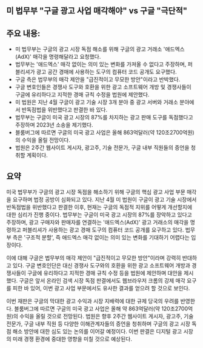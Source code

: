 ## 미 법무부 "구글 광고 사업 매각해야" vs 구글 "극단적"

## 주요 내용:
*   미 법무부는 구글의 광고 시장 독점 해소를 위해 구글의 광고 거래소 '애드엑스(AdX)' 매각을 명령해달라고 요청했다.
*   법무부는 '애드엑스' 매각 없이는 의미 있는 변화를 가져올 수 없다고 주장하며, 퍼블리셔가 광고 공간 경매에 사용하는 도구의 컴퓨터 코드 공개도 요구했다.
*   구글 측은 법무부의 매각 제안을 "급진적이고 무모한 방안"이라고 반박했다.
*   구글 변호인들은 경쟁사 도구와 호환을 위한 광고 소프트웨어 개방 및 경쟁사들이 구글에 유리하다고 지적한 경매 규칙 수정을 법원에 제안했다.
*   미 법원은 지난 4월 구글이 광고 기술 시장 3개 분야 중 광고 서버와 거래소 분야에서 반독점법을 위반했다고 판결한 바 있다.
*   법무부는 구글이 미국 광고 시장의 87%를 차지하는 광고 판매 도구를 독점했다고 주장하며 2023년 소송을 제기했다.
*   블룸버그에 따르면 구글의 미국 광고 사업은 올해 863억달러(약 120조2700억원)의 수익을 올릴 전망이다.
*   법원은 2주간 웹사이트 게시자, 광고주, 기술 전문가, 구글 내부 직원들의 증언을 청취할 계획이다.

## 요약

미국 법무부가 구글의 광고 시장 독점을 해소하기 위해 구글의 핵심 광고 사업 부문 매각을 요구하며 법정 공방이 심화되고 있다. 지난 4월 미 법원이 구글이 광고 기술 시장에서 반독점법을 위반했다고 판결한 이후, 현재는 구글의 독점적 지위를 어떻게 개선할지에 대한 심리가 진행 중이다. 법무부는 구글이 미국 광고 시장의 87%를 장악하고 있다고 주장하며, 광고 구매자와 판매자를 연결하는 '애드엑스(AdX)' 광고 거래소의 매각을 명령하고 퍼블리셔가 사용하는 광고 경매 도구의 컴퓨터 코드 공개를 요구하고 있다. 법무부 측은 '구조적 분할', 즉 애드엑스 매각 없이는 의미 있는 변화를 기대하기 어렵다는 입장이다.

이에 대해 구글은 법무부의 매각 제안이 "급진적이고 무모한 방안"이라며 강력히 반대하고 있다. 구글 변호인단은 대신 경쟁사 도구와의 호환을 위한 광고 소프트웨어 개방과 경쟁사들이 구글에 유리하다고 지적한 경매 규칙 수정 등을 법원에 제안하며 대안을 제시했다. 구글은 앞서 온라인 검색 시장 독점 판결에서도 웹브라우저 크롬의 강제 매각 요구를 피한 바 있어, 이번 광고 사업 부문에서도 유사한 결과를 얻으려 할 것으로 보인다.

이번 재판은 구글의 막대한 광고 수익과 시장 지배력에 대한 규제 당국의 우려를 반영한다. 블룸버그에 따르면 구글의 미국 광고 사업은 올해 약 863억달러(약 120조2700억원)의 수익을 올릴 것으로 전망된다. 법원은 향후 2주간 웹사이트 게시자, 광고주, 기술 전문가, 구글 내부 직원 등 다양한 이해관계자들의 증언을 청취하며 구글의 광고 시장 독점 해소 방안에 대한 심도 있는 논의를 이어갈 예정이다. 이번 판결은 디지털 광고 시장의 미래 경쟁 환경에 중대한 영향을 미칠 것으로 예상된다.